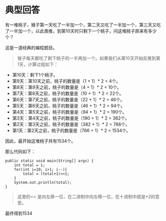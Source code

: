 # 典型回答

有一堆桃子，猴子第一天吃了一半加一个，第二天又吃了一半加一个，第三天又吃了一半加一个，以此类推，到第10天时只剩下一个桃子，问这堆桃子原来有多少个？

这是一道经典的编程题目。

>猴子每天都吃了剩下桃子的一半再加一个。如果我们从第10天开始反推到第1天，计算过程如下：

- 第10天：剩下1个桃子。
- 第9天：第10天之前，桃子的数量是（1 + 1）* 2 = 4个。
- 第8天：第9天之前，桃子的数量是（4 + 1）* 2 = 10个。
- 第7天：第8天之前，桃子的数量是（10 + 1）* 2 = 22个。
- 第6天：第7天之前，桃子的数量是（22 + 1）* 2 = 46个。
- 第5天：第6天之前，桃子的数量是（46 + 1）* 2 = 94个。
- 第4天：第5天之前，桃子的数量是（94 + 1）* 2 = 190个。
- 第3天：第4天之前，桃子的数量是（190 + 1）* 2 = 382个。
- 第2天：第3天之前，桃子的数量是（382 + 1）* 2 = 766个。
- 第1天：第2天之前，桃子的数量是（766 + 1）* 2 = 1534个。

因此，最开始这堆桃子共有1534个。

那么代码如下：
```
public static void main(String[] args) {
    int total = 1;
    for(int i=10; i>1; i--){
        total = (total+1)<<1;
    }
    System.out.println(total);
}
```

> 这里的<< 是向左移一位，在二进制中向左移一位，在十进制中就是*2的意思。


最终得到1534
